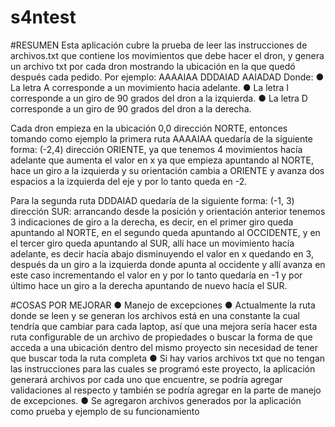 # s4ntest

#RESUMEN
Esta aplicación cubre la prueba de leer las instrucciones de archivos.txt que contiene los movimientos que debe hacer el dron,
y genera un archivo txt por cada dron mostrando la ubicación en la que quedó después cada pedido. Por ejemplo:
AAAAIAA
DDDAIAD
AAIADAD
Donde:
● La letra A corresponde a un movimiento hacia adelante.
● La letra I corresponde a un giro de 90 grados del dron a la izquierda.
● La letra D corresponde a un giro de 90 grados del dron a la derecha.

Cada dron empieza en la ubicación 0,0 dirección NORTE, entonces tomando como ejemplo la primera ruta AAAAIAA quedaría de la siguiente forma:
(-2,4) dirección ORIENTE, ya que tenemos 4 movimientos hacía adelante que aumenta el valor en x ya que empieza apuntando al NORTE, hace un giro a la izquierda y su orientación cambia a ORIENTE y avanza dos espacios a la izquierda del eje y por lo tanto queda en -2.

Para la segunda ruta DDDAIAD quedaría de la siguiente forma:
(-1, 3) dirección SUR: arrancando desde la posición y orientación anterior tenemos 3 indicaciones de giro a la derecha, es decir, en el primer giro queda apuntando al NORTE, en el segundo queda apuntando al OCCIDENTE, y en el tercer giro queda apuntando al SUR, allí hace un movimiento hacía adelante, es decir hacía abajo disminuyendo el valor en x quedando en 3, después da un giro a la izquierda donde apunta al occidente y allí avanza en este caso incrementando el valor en y por lo tanto quedaría en -1 y por último hace un giro a la derecha apuntando de nuevo hacía el SUR.

#COSAS POR MEJORAR
● Manejo de excepciones
● Actualmente la ruta donde se leen y se generan los archivos está en una constante la cual tendría que cambiar para cada
laptop, así que una mejora sería hacer esta ruta configurable de un archivo de propiedades o buscar la forma de que acceda
a una ubicación dentro del mismo proyecto sin necesidad de tener que buscar toda la ruta completa
● Si hay varios archivos txt que no tengan las instrucciones para las cuales se programó este proyecto, la aplicación
generará archivos por cada uno que encuentre, se podría agregar validaciones al respecto y también se podría agregar en la parte de 
manejo de excepciones.
● Se agregaron archivos generados por la aplicación como prueba y ejemplo de su funcionamiento
